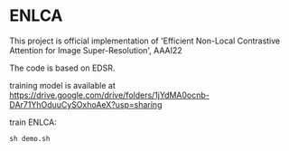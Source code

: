 # ENLCA
This project is official implementation of 'Efficient Non-Local Contrastive Attention for Image Super-Resolution', AAAI22

The code is based on EDSR.

training model is available at 
https://drive.google.com/drive/folders/1jYdMA0ocnb-DAr71YhOduuCySOxhoAeX?usp=sharing

train ENLCA:

   ```
   sh demo.sh
   ```
